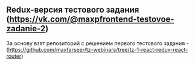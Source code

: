 ## Redux-версия тестового задания (https://vk.com/@maxpfrontend-testovoe-zadanie-2)

За основу взят репозиторий с решением первого тестового задания - (https://github.com/maxfarseer/tz-webinars/tree/tz-1-react-redux-react-router)